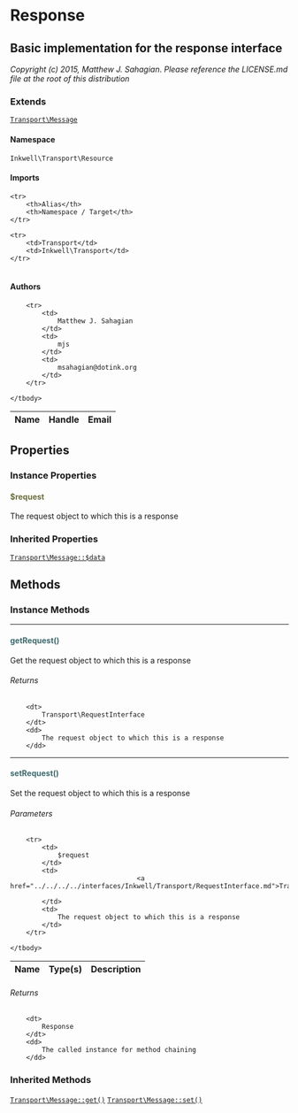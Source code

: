 # Response
## Basic implementation for the response interface

_Copyright (c) 2015, Matthew J. Sahagian_.
_Please reference the LICENSE.md file at the root of this distribution_

### Extends

[`Transport\Message`](../Message.md)

#### Namespace

`Inkwell\Transport\Resource`

#### Imports

<table>

	<tr>
		<th>Alias</th>
		<th>Namespace / Target</th>
	</tr>
	
	<tr>
		<td>Transport</td>
		<td>Inkwell\Transport</td>
	</tr>
	
</table>

#### Authors

<table>
	<thead>
		<th>Name</th>
		<th>Handle</th>
		<th>Email</th>
	</thead>
	<tbody>
	
		<tr>
			<td>
				Matthew J. Sahagian
			</td>
			<td>
				mjs
			</td>
			<td>
				msahagian@dotink.org
			</td>
		</tr>
	
	</tbody>
</table>

## Properties

### Instance Properties
#### <span style="color:#6a6e3d;">$request</span>

The request object to which this is a response



### Inherited Properties

[`Transport\Message::$data`](../Message.md#data) 

## Methods

### Instance Methods
<hr />

#### <span style="color:#3e6a6e;">getRequest()</span>

Get the request object to which this is a response

###### Returns

<dl>
	
		<dt>
			Transport\RequestInterface
		</dt>
		<dd>
			The request object to which this is a response
		</dd>
	
</dl>


<hr />

#### <span style="color:#3e6a6e;">setRequest()</span>

Set the request object to which this is a response

###### Parameters

<table>
	<thead>
		<th>Name</th>
		<th>Type(s)</th>
		<th>Description</th>
	</thead>
	<tbody>
			
		<tr>
			<td>
				$request
			</td>
			<td>
									<a href="../../../../interfaces/Inkwell/Transport/RequestInterface.md">Transport\RequestInterface</a>
				
			</td>
			<td>
				The request object to which this is a response
			</td>
		</tr>
			
	</tbody>
</table>

###### Returns

<dl>
	
		<dt>
			Response
		</dt>
		<dd>
			The called instance for method chaining
		</dd>
	
</dl>




### Inherited Methods

[`Transport\Message::get()`](../Message.md#get) [`Transport\Message::set()`](../Message.md#set) 

